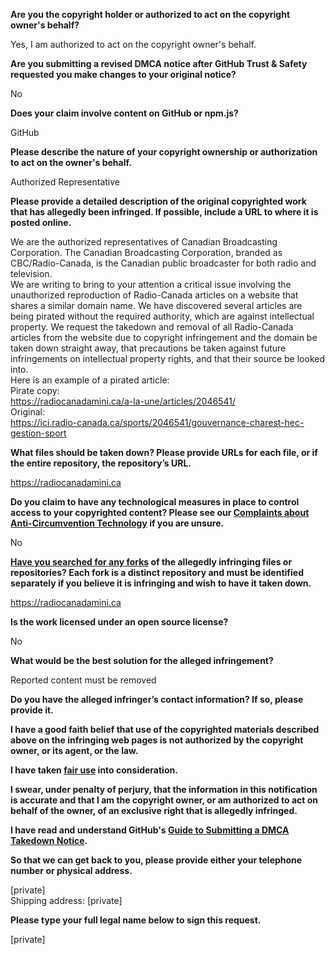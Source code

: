 **Are you the copyright holder or authorized to act on the copyright owner's behalf?**

Yes, I am authorized to act on the copyright owner's behalf.

**Are you submitting a revised DMCA notice after GitHub Trust & Safety requested you make changes to your original notice?**

No

**Does your claim involve content on GitHub or npm.js?**

GitHub

**Please describe the nature of your copyright ownership or authorization to act on the owner's behalf.**

Authorized Representative

**Please provide a detailed description of the original copyrighted work that has allegedly been infringed. If possible, include a URL to where it is posted online.**

We are the authorized representatives of Canadian Broadcasting Corporation. The Canadian Broadcasting Corporation, branded as CBC/Radio-Canada, is the Canadian public broadcaster for both radio and television.  
We are writing to bring to your attention a critical issue involving the unauthorized reproduction of Radio-Canada articles on a website that shares a similar domain name. We have discovered several articles are being pirated without the required authority, which are against intellectual property. We request the takedown and removal of all Radio-Canada articles from the website due to copyright infringement and the domain be taken down straight away, that precautions be taken against future infringements on intellectual property rights, and that their source be looked into.  
Here is an example of a pirated article:  
Pirate copy:  
https://radiocanadamini.ca/a-la-une/articles/2046541/  
Original:  
https://ici.radio-canada.ca/sports/2046541/gouvernance-charest-hec-gestion-sport

**What files should be taken down? Please provide URLs for each file, or if the entire repository, the repository’s URL.**

https://radiocanadamini.ca

**Do you claim to have any technological measures in place to control access to your copyrighted content? Please see our <a href="https://docs.github.com/articles/guide-to-submitting-a-dmca-takedown-notice#complaints-about-anti-circumvention-technology">Complaints about Anti-Circumvention Technology</a> if you are unsure.**

No

**<a href="https://docs.github.com/articles/dmca-takedown-policy#b-what-about-forks-or-whats-a-fork">Have you searched for any forks</a> of the allegedly infringing files or repositories? Each fork is a distinct repository and must be identified separately if you believe it is infringing and wish to have it taken down.**

https://radiocanadamini.ca

**Is the work licensed under an open source license?**

No

**What would be the best solution for the alleged infringement?**

Reported content must be removed

**Do you have the alleged infringer’s contact information? If so, please provide it.**

**I have a good faith belief that use of the copyrighted materials described above on the infringing web pages is not authorized by the copyright owner, or its agent, or the law.**

**I have taken <a href="https://www.lumendatabase.org/topics/22">fair use</a> into consideration.**

**I swear, under penalty of perjury, that the information in this notification is accurate and that I am the copyright owner, or am authorized to act on behalf of the owner, of an exclusive right that is allegedly infringed.**

**I have read and understand GitHub's <a href="https://docs.github.com/articles/guide-to-submitting-a-dmca-takedown-notice/">Guide to Submitting a DMCA Takedown Notice</a>.**

**So that we can get back to you, please provide either your telephone number or physical address.**

[private]  
Shipping address: [private]

**Please type your full legal name below to sign this request.**

[private]
